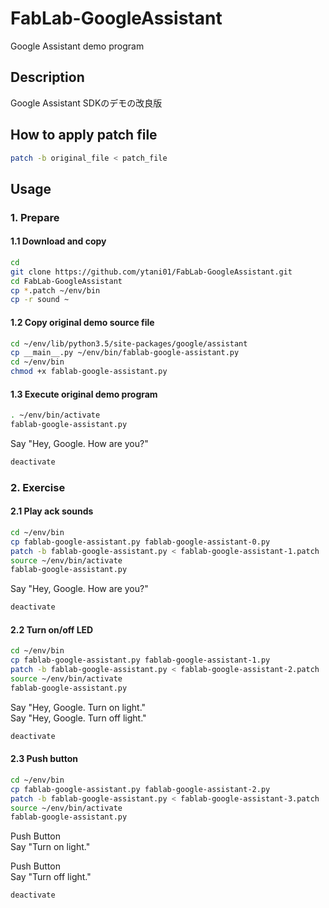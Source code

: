 # FabLab-GoogleAssistant
Google Assistant demo program 

## Description
Google Assistant SDKのデモの改良版

## How to apply patch file

```bash
patch -b original_file < patch_file
```

## Usage

### 1. Prepare

#### 1.1 Download and copy
```bash
cd
git clone https://github.com/ytani01/FabLab-GoogleAssistant.git
cd FabLab-GoogleAssistant
cp *.patch ~/env/bin
cp -r sound ~
```

#### 1.2 Copy original demo source file
```bash
cd ~/env/lib/python3.5/site-packages/google/assistant
cp __main__.py ~/env/bin/fablab-google-assistant.py
cd ~/env/bin
chmod +x fablab-google-assistant.py
```

#### 1.3 Execute original demo program

```bash
. ~/env/bin/activate
fablab-google-assistant.py
```
Say "Hey, Google. How are you?"

```bash
deactivate
```

### 2. Exercise

#### 2.1 Play ack sounds

```bash
cd ~/env/bin
cp fablab-google-assistant.py fablab-google-assistant-0.py
patch -b fablab-google-assistant.py < fablab-google-assistant-1.patch
source ~/env/bin/activate
fablab-google-assistant.py
```
Say "Hey, Google. How are you?"

```bash
deactivate
```

#### 2.2 Turn on/off LED

```bash
cd ~/env/bin
cp fablab-google-assistant.py fablab-google-assistant-1.py
patch -b fablab-google-assistant.py < fablab-google-assistant-2.patch
source ~/env/bin/activate
fablab-google-assistant.py
```
Say "Hey, Google. Turn on light."  
Say "Hey, Google. Turn off light."

```bash
deactivate
```

#### 2.3 Push button

```bash
cd ~/env/bin
cp fablab-google-assistant.py fablab-google-assistant-2.py
patch -b fablab-google-assistant.py < fablab-google-assistant-3.patch
source ~/env/bin/activate
fablab-google-assistant.py
```
Push Button  
Say "Turn on light."

Push Button  
Say "Turn off light."

```bash
deactivate
```

